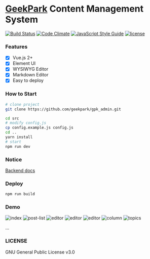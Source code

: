 # [GeekPark](http://geekpark.net) Content Management System
[![Build Status](https://travis-ci.org/GeekPark/gpk_admin.svg?branch=master)](https://travis-ci.org/GeekPark/gpk_admin)
[![Code Climate](https://codeclimate.com/github/GeekPark/gpk_admin/badges/gpa.svg)](https://codeclimate.com/github/GeekPark/gpk_admin)
[![JavaScript Style Guide](https://img.shields.io/badge/code_style-standard-brightgreen.svg)](https://standardjs.com)
[![license](https://img.shields.io/github/license/mashape/apistatus.svg)](LICENSE)

### Features

- [x] Vue.js 2+
- [x] Element UI
- [x] WYSIWYG Editor
- [x] Markdown Editor
- [x] Easy to deploy

### How to Start

```bash
# clone project
git clone https://github.com/geekpark/gpk_admin.git

cd src
# modify config.js
cp config.example.js config.js
cd ..
yarn install
# start
npm run dev
```

### Notice
[Backend docs](https://github.com/GeekPark/gpk_admin/blob/master/BACKEND.md)

### Deploy
```bash
npm run build
```

### Demo
![index](https://om4m02471.qnssl.com/gpk_admingpk_admin:index.png)
![post-list](https://om4m02471.qnssl.com/gpk_admingpk_admin:post-ist.png)
![editor](https://om4m02471.qnssl.com/gpk_admingpk_admin:markdown-editor.png)
![editor](https://om4m02471.qnssl.com/gpk_admingpk_admin:wang-editor-02.png)
![editor](https://om4m02471.qnssl.com/gpk_admingpk_admin:wang-editor-01.png)
![column](https://om4m02471.qnssl.com/gpk_admingpk_admin:column.png)
![topics](https://om4m02471.qnssl.com/gpk_admingpk_admin:topics.png)

...


### LICENSE
GNU General Public License v3.0

